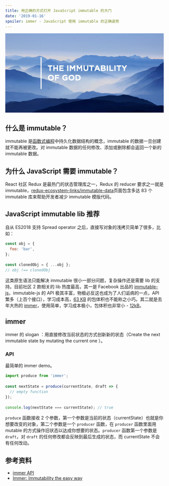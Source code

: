 ```yaml
---
title: 用正确的方式打开 JavaScript immutable 的大门
date: '2019-01-16'
spoiler: immer - JavaScript 使用 immutable 的正确姿势
---
```


![immutable](./images/immutable.jpg)

## 什么是 immutable？

immutable 是[函数式编程](https://zh.wikipedia.org/wiki/%E5%87%BD%E6%95%B0%E5%BC%8F%E7%BC%96%E7%A8%8B)中持久化数据结构的概念，immutable 的数据一旦创建就不能再被更改。对 immutable 数据的任何修改、添加或删除都会返回一个新的 immutable 数据。

## 为什么 JavaScript 需要 immutable？

React 社区 Redux 是最热门的状态管理库之一，Redux 的 reducer 要求之一就是 immutable，[redux-ecosystem-links/immutable-data](https://github.com/markerikson/redux-ecosystem-links/blob/master/immutable-data.md#immutable-update-utilities)页面包含多达 83 个 immutable 库来帮助开发者减少 immutable 模版代码。

## JavaScript immutable lib 推荐

自从 ES2018 支持 Spread operator 之后，直接写对象的浅拷贝简单了很多，比如：

```js
const obj = {
  foo: 'bar',
};

const clonedObj = { ...obj };
// obj !== clonedObj
```

这类原生语法只能解决 immutable 很小一部分问题，复杂操作还是需要 lib 的支持。目前社区 2 款相关的 lib 热度最高，其一是 Facebook 出品的 [immutable-js](https://github.com/immutable-js/immutable-js)，immutable-js 的 API 极其丰富，物极必反这也成为了人们诟病的一点，API 繁多（上百个接口），学习成本高，[63 KB](https://bundlephobia.com/result?p=immutable@4.0.0-rc.12) 的包体积也不能称之小巧。其二就是去年大热的 [immer](https://github.com/mweststrate/immer)，使用简单，学习成本极小，包体积也非常小 - [12kB](https://bundlephobia.com/result?p=immer@2.1.5)。

## immer

immer 的 slogan ：用直接修改当前状态的方式创新新的状态（Create the next immutable state by mutating the current one
）。

### API

最简单的 immer demo。

```js
import produce from 'immer';

const nextState = produce(currentState, draft => {
  // empty function
});

console.log(nextState === currentState); // true
```

`produce` 函数接收 2 个参数，第一个参数是当前的状态（currentState）也就是你想要改变的对象，第二个参数是一个 `producer` 函数，在 `producer` 函数里面用 mutable 的方式操作旧状态以达成你想要的状态。`producer` 函数第一个参数是 `draft`，对 `draft` 的任何修改都会反映到最后生成的状态，而 currentState 不会有任何改动。

## 参考资料

- [immer API](https://github.com/mweststrate/immer#api)
- [Immer: Immutability the easy way](https://hackernoon.com/introducing-immer-immutability-the-easy-way-9d73d8f71cb3)
